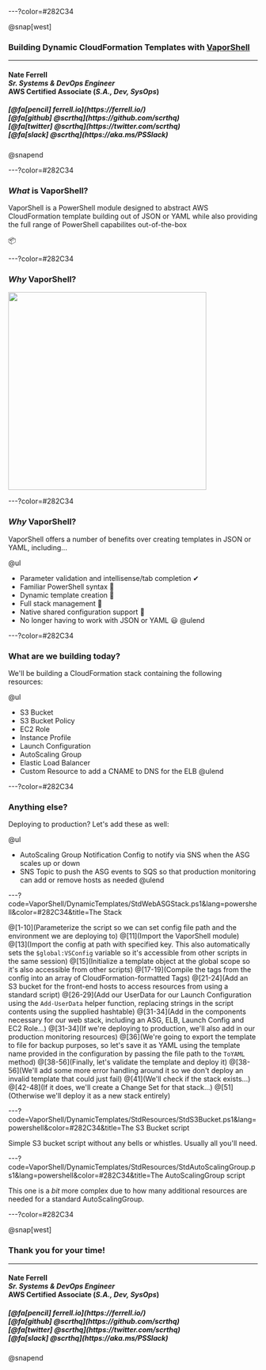 ---?color=#282C34

@snap[west]
<h3>Building Dynamic CloudFormation Templates with <a href='https://vaporshell.io/'>VaporShell</a></h3>
<hr>
<h4>Nate Ferrell<br><i>Sr. Systems & DevOps Engineer</i><br>AWS Certified Associate (<i>S.A., Dev, SysOps</i>)</h4>
<h5>[@fa[pencil] ferrell.io](https://ferrell.io/)<br>[@fa[github] @scrthq](https://github.com/scrthq)<br>[@fa[twitter] @scrthq](https://twitter.com/scrthq)<br>[@fa[slack] @scrthq](https://aka.ms/PSSlack)</h5>
@snapend

---?color=#282C34

### _What_ is VaporShell?

VaporShell is a PowerShell module designed to abstract AWS CloudFormation template building out of JSON or YAML while also providing the full range of PowerShell capabilites out-of-the-box

📦

---?color=#282C34

### _Why_ VaporShell?

<img src="https://i.kym-cdn.com/entries/icons/facebook/000/022/978/yNlQWRM.jpg" width="400"/>

---?color=#282C34

### _Why_ VaporShell?

VaporShell offers a number of benefits over creating templates in JSON or YAML, including...

@ul
- Parameter validation and intellisense/tab completion ✔
- Familiar PowerShell syntax 🤔
- Dynamic template creation 💪
- Full stack management 🚀
- Native shared configuration support 🤝
- No longer having to work with JSON or YAML 😃
@ulend

---?color=#282C34

### What are we building today?

We'll be building a CloudFormation stack containing the following resources:

@ul
- S3 Bucket
- S3 Bucket Policy
- EC2 Role
- Instance Profile
- Launch Configuration
- AutoScaling Group
- Elastic Load Balancer
- Custom Resource to add a CNAME to DNS for the ELB
@ulend

---?color=#282C34

### Anything else?


Deploying to production? Let's add these as well:

@ul
- AutoScaling Group Notification Config to notify via SNS when the ASG scales up or down
- SNS Topic to push the ASG events to SQS so that production monitoring can add or remove hosts as needed
@ulend

---?code=VaporShell/DynamicTemplates/StdWebASGStack.ps1&lang=powershell&color=#282C34&title=The Stack

@[1-10](Parameterize the script so we can set config file path and the environment we are deploying to)
@[11](Import the VaporShell module)
@[13](Import the config at path with specified key. This also automatically sets the `$global:VSConfig` variable so it's accessible from other scripts in the same session)
@[15](Initialize a template object at the global scope so it's also accessible from other scripts)
@[17-19](Compile the tags from the config into an array of CloudFormation-formatted Tags)
@[21-24](Add an S3 bucket for the front-end hosts to access resources from using a standard script)
@[26-29](Add our UserData for our Launch Configuration using the `Add-UserData` helper function, replacing strings in the script contents using the supplied hashtable)
@[31-34](Add in the components necessary for our web stack, including an ASG, ELB, Launch Config and EC2 Role...)
@[31-34](If we're deploying to production, we'll also add in our production monitoring resources)
@[36](We're going to export the template to file for backup purposes, so let's save it as YAML using the template name provided in the configuration by passing the file path to the `ToYAML` method)
@[38-56](Finally, let's validate the template and deploy it)
@[38-56](We'll add some more error handling around it so we don't deploy an invalid template that could just fail)
@[41](We'll check if the stack exists...)
@[42-48](If it does, we'll create a Change Set for that stack...)
@[51](Otherwise we'll deploy it as a new stack entirely)

---?code=VaporShell/DynamicTemplates/StdResources/StdS3Bucket.ps1&lang=powershell&color=#282C34&title=The S3 Bucket script

Simple S3 bucket script without any bells or whistles. Usually all you'll need.

---?code=VaporShell/DynamicTemplates/StdResources/StdAutoScalingGroup.ps1&lang=powershell&color=#282C34&title=The AutoScalingGroup script

This one is a _bit_ more complex due to how many additional resources are needed for a standard AutoScalingGroup.

---?color=#282C34

@snap[west]
<h3>Thank you for your time!</h3>
<hr>
<h4>Nate Ferrell<br><i>Sr. Systems & DevOps Engineer</i><br>AWS Certified Associate (<i>S.A., Dev, SysOps</i>)</h4>
<h5>[@fa[pencil] ferrell.io](https://ferrell.io/)<br>[@fa[github] @scrthq](https://github.com/scrthq)<br>[@fa[twitter] @scrthq](https://twitter.com/scrthq)<br>[@fa[slack] @scrthq](https://aka.ms/PSSlack)</h5>
@snapend
